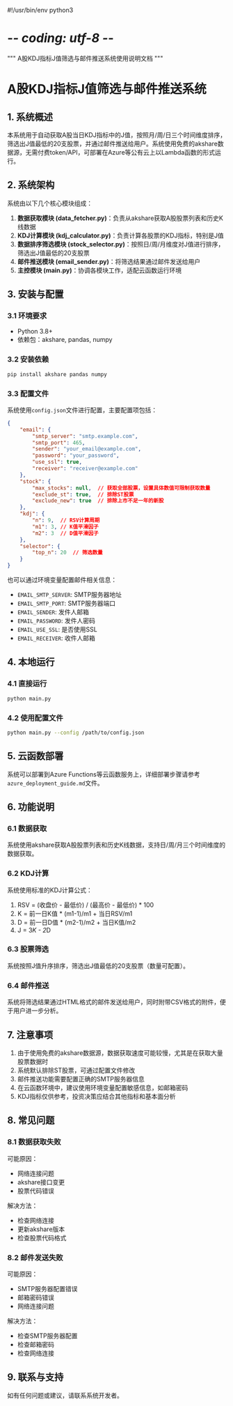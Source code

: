 #!/usr/bin/env python3
# -*- coding: utf-8 -*-

"""
A股KDJ指标J值筛选与邮件推送系统使用说明文档
"""

# A股KDJ指标J值筛选与邮件推送系统

## 1. 系统概述

本系统用于自动获取A股当日KDJ指标中的J值，按照月/周/日三个时间维度排序，筛选出J值最低的20支股票，并通过邮件推送给用户。系统使用免费的akshare数据源，无需付费token/API，可部署在Azure等公有云上以Lambda函数的形式运行。

## 2. 系统架构

系统由以下几个核心模块组成：

1. **数据获取模块 (data_fetcher.py)**：负责从akshare获取A股股票列表和历史K线数据
2. **KDJ计算模块 (kdj_calculator.py)**：负责计算各股票的KDJ指标，特别是J值
3. **数据排序筛选模块 (stock_selector.py)**：按照日/周/月维度对J值进行排序，筛选出J值最低的20支股票
4. **邮件推送模块 (email_sender.py)**：将筛选结果通过邮件发送给用户
5. **主控模块 (main.py)**：协调各模块工作，适配云函数运行环境

## 3. 安装与配置

### 3.1 环境要求

- Python 3.8+
- 依赖包：akshare, pandas, numpy

### 3.2 安装依赖

```bash
pip install akshare pandas numpy
```

### 3.3 配置文件

系统使用`config.json`文件进行配置，主要配置项包括：

```json
{
    "email": {
        "smtp_server": "smtp.example.com",
        "smtp_port": 465,
        "sender": "your_email@example.com",
        "password": "your_password",
        "use_ssl": true,
        "receiver": "receiver@example.com"
    },
    "stock": {
        "max_stocks": null,  // 获取全部股票，设置具体数值可限制获取数量
        "exclude_st": true,  // 排除ST股票
        "exclude_new": true  // 排除上市不足一年的新股
    },
    "kdj": {
        "n": 9,  // RSV计算周期
        "m1": 3, // K值平滑因子
        "m2": 3  // D值平滑因子
    },
    "selector": {
        "top_n": 20  // 筛选数量
    }
}
```

也可以通过环境变量配置邮件相关信息：

- `EMAIL_SMTP_SERVER`: SMTP服务器地址
- `EMAIL_SMTP_PORT`: SMTP服务器端口
- `EMAIL_SENDER`: 发件人邮箱
- `EMAIL_PASSWORD`: 发件人密码
- `EMAIL_USE_SSL`: 是否使用SSL
- `EMAIL_RECEIVER`: 收件人邮箱

## 4. 本地运行

### 4.1 直接运行

```bash
python main.py
```

### 4.2 使用配置文件

```bash
python main.py --config /path/to/config.json
```

## 5. 云函数部署

系统可以部署到Azure Functions等云函数服务上，详细部署步骤请参考`azure_deployment_guide.md`文件。

## 6. 功能说明

### 6.1 数据获取

系统使用akshare获取A股股票列表和历史K线数据，支持日/周/月三个时间维度的数据获取。

### 6.2 KDJ计算

系统使用标准的KDJ计算公式：

1. RSV = (收盘价 - 最低价) / (最高价 - 最低价) * 100
2. K = 前一日K值 * (m1-1)/m1 + 当日RSV/m1
3. D = 前一日D值 * (m2-1)/m2 + 当日K值/m2
4. J = 3*K - 2*D

### 6.3 股票筛选

系统按照J值升序排序，筛选出J值最低的20支股票（数量可配置）。

### 6.4 邮件推送

系统将筛选结果通过HTML格式的邮件发送给用户，同时附带CSV格式的附件，便于用户进一步分析。

## 7. 注意事项

1. 由于使用免费的akshare数据源，数据获取速度可能较慢，尤其是在获取大量股票数据时
2. 系统默认排除ST股票，可通过配置文件修改
3. 邮件推送功能需要配置正确的SMTP服务器信息
4. 在云函数环境中，建议使用环境变量配置敏感信息，如邮箱密码
5. KDJ指标仅供参考，投资决策应结合其他指标和基本面分析

## 8. 常见问题

### 8.1 数据获取失败

可能原因：
- 网络连接问题
- akshare接口变更
- 股票代码错误

解决方法：
- 检查网络连接
- 更新akshare版本
- 检查股票代码格式

### 8.2 邮件发送失败

可能原因：
- SMTP服务器配置错误
- 邮箱密码错误
- 网络连接问题

解决方法：
- 检查SMTP服务器配置
- 检查邮箱密码
- 检查网络连接

## 9. 联系与支持

如有任何问题或建议，请联系系统开发者。
